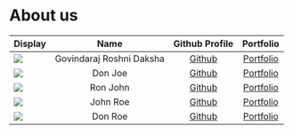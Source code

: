 # About us

| Display                                             |           Name           |              Github Profile               |                      Portfolio                      |
|-----------------------------------------------------|:------------------------:|:-----------------------------------------:|:---------------------------------------------------:|
| ![](https://via.placeholder.com/100.png?text=Photo) | Govindaraj Roshni Daksha | [Github](https://github.com/roshnidaksha) | [Portfolio](../docs/team/govindarajRoshniDaksha.md) |
| ![](https://via.placeholder.com/100.png?text=Photo) |         Don Joe          |       [Github](https://github.com/)       |          [Portfolio](docs/team/johndoe.md)          |
| ![](https://via.placeholder.com/100.png?text=Photo) |         Ron John         |       [Github](https://github.com/)       |          [Portfolio](docs/team/johndoe.md)          |
| ![](https://via.placeholder.com/100.png?text=Photo) |         John Roe         |       [Github](https://github.com/)       |          [Portfolio](docs/team/johndoe.md)          |
| ![](https://via.placeholder.com/100.png?text=Photo) |         Don Roe          |       [Github](https://github.com/)       |          [Portfolio](docs/team/johndoe.md)          |
